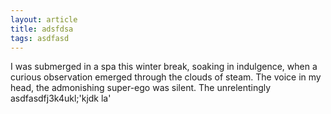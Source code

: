 ```yaml
---
layout: article
title: adsfdsa
tags: asdfasd
---
```


I was submerged in a spa this winter break, soaking in indulgence, when a curious observation emerged through the clouds of steam. The voice in my head, the admonishing super-ego was silent. The unrelentingly asdfasdfj3k4ukl;'kjdk
la'